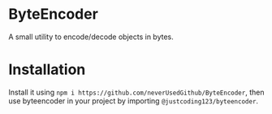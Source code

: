 # ByteEncoder
A small utility to encode/decode objects in bytes.

# Installation
Install it using `npm i https://github.com/neverUsedGithub/ByteEncoder`, then use byteencoder in your project by importing `@justcoding123/byteencoder`.